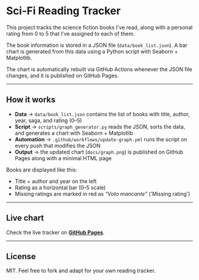 # Sci-Fi Reading Tracker

This project tracks the science fiction books I've read, along with a personal rating from 0 to 5 that I've assigned to each of them.

The book information is stored in a JSON file (`data/book_list.json`). A bar chart is generated from this data using a Python script with Seaborn + Matplotlib.

The chart is automatically rebuilt via GitHub Actions whenever the JSON file changes, and it is published on GitHub Pages.

---

## How it works

- **Data** → `data/book_list.json` contains the list of books with title, author, year, saga, and rating (0–5)
- **Script** → `scripts/graph_generator.py` reads the JSON, sorts the data, and generates a chart with Seaborn + Matplotlib
- **Automation** → `.github/workflows/update-graph.yml` runs the script on every push that modifies the JSON
- **Output** → the updated chart (`docs/graph.png`) is published on GitHub Pages along with a minimal HTML page


Books are displayed like this:

- Title + author and year on the left
- Rating as a horizontal bar (0–5 scale)
- Missing ratings are marked in red as *“Voto mancante”* ('Missing rating')

---

## Live chart

Check the live tracker on **[GitHub Pages](https://4l3b.github.io/scifi_books/)**.

---

## License

MIT. Feel free to fork and adapt for your own reading tracker.

